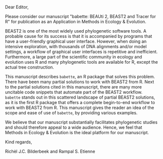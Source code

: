 Dear Editor,

Please consider our manuscript "babette: BEAUti 2, BEAST2 and Tracer for R" 
for publication as an Application in Methods in Ecology & Evolution.

BEAST2 is one of the most widely used phylogenetic software tools. 
A probable cause for its success is that it is accompanied by 
programs that have a user-friendly graphical user interface. 
However, when doing an intensive exploration, with thousands of DNA 
alignments and/or model settings, a workflow of graphical user interfaces 
is repetitive and inefficient. Furthermore, a large part of the 
scientific community in ecology and evolution uses R and 
many phylogenetic tools are available for R, except the actual tree construction.

This manuscript describes `babette`, an R package that solves this problem. 
There have been many partial solutions to work with BEAST2 from R. 
Next to the partial solutions cited in this manuscript, there are
many more uncitable code snippets that automate part of the BEAST2 workflow. 
`babette` stands out in this scattered landscape of partial BEAST2 solutions, 
as it is the first R package that offers a complete begin-to-end workflow 
to work with BEAST2 from R. This manuscript gives the reader an idea of 
the scope and ease of use of `babette`, by providing various examples.

We believe that our manuscript substantially facilitates phylogenetic 
studies and should therefore appeal to a wide audience. 
Hence, we feel that Methods in Ecology & Evolution is 
the ideal platform for our manuscript.

Kind regards,

Richèl J.C. Bilderbeek and Rampal S. Etienne